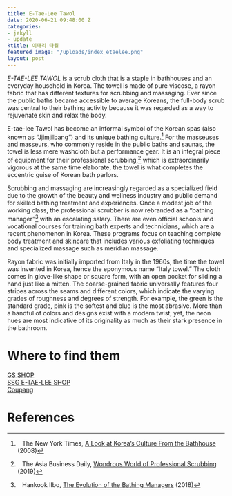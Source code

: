 ```yaml
---
title: E-Tae-Lee Tawol
date: 2020-06-21 09:48:00 Z
categories:
- jekyll
- update
ktitle: 이태리 타월
featured image: "/uploads/index_etaelee.png"
layout: post
---
```


*E-TAE-LEE TAWOL* is a scrub cloth that is a staple in bathhouses and an everyday household in Korea. The towel is made of pure viscose, a rayon fabric that has different textures for scrubbing and massaging. Ever since the public baths became accessible to average Koreans, the full-body scrub was central to their bathing activity because it was regarded as a way to rejuvenate skin and relax the body.

E-tae-lee Tawol has become an informal symbol of the Korean spas (also known as “Jjimjilbang”) and its unique bathing culture.[^1] For the masseuses and masseurs, who commonly reside in the public baths and saunas, the towel is less mere washcloth but a performance gear. It is an integral piece of equipment for their professional scrubbing,[^2] which is extraordinarily vigorous at the same time elaborate, the towel is what completes the eccentric guise of Korean bath parlors.

Scrubbing and massaging are increasingly regarded as a specialized field due to the growth of the beauty and wellness industry and public demand for skilled bathing treatment and experiences. Once a modest job of the working class, the professional scrubber is now rebranded as a “bathing manager”[^3] with an escalating salary. There are even official schools and vocational courses for training bath experts and technicians, which are a recent phenomenon in Korea. These programs focus on teaching complete body treatment and skincare that includes various exfoliating techniques and specialized massage such as meridian massage.

Rayon fabric was initially imported from Italy in the 1960s, the time the towel was invented in Korea, hence the eponymous name “Italy towel.” The cloth comes in glove-like shape or square form, with an open pocket for sliding a hand just like a mitten. The coarse-grained fabric universally features four stripes across the seams and different colors, which indicate the varying grades of roughness and degrees of strength. For example, the green is the standard grade, pink is the softest and blue is the most abrasive. More than a handful of colors and designs exist with a modern twist, yet, the neon hues are most indicative of its originality as much as their stark presence in the bathroom.

# Where to find them
[GS SHOP](https://www.gsshop.com/shop/search/main.gs?tq=이태리타올&lseq=399079)  
[SSG E-TAE-LEE SHOP](http://www.ssg.com/plan/planShop.ssg?dispCmptId=6000279419)  
[Coupang](https://www.coupang.com/vp/products/69681360?itemId=233326000&vendorItemId=3318733315&q=정준산업요술때밀이장갑&itemsCount=36&searchId=d27040ce3e234b39afb1e588720cf566&rank=16&isAddedCart=)



# References
[^1]: &ensp; The New York Times, [A Look at Korea’s Culture From the Bathhouse](https://www.nytimes.com/2014/02/09/travel/a-look-at-koreas-culture-from-the-bathhouse.html) (2008)
[^2]: &ensp; The Asia Business Daily, [Wondrous World of Professional Scrubbing](https://www.asiae.co.kr/article/2019032119010449140) (2019)
[^3]: &ensp; Hankook Ilbo, [The Evolution of the Bathing Managers](https://www.hankookilbo.com/News/Read/201802101873970221) (2018)